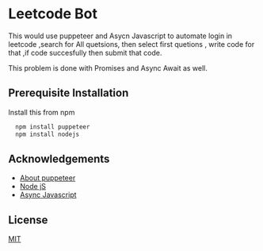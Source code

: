 
# Leetcode Bot

This would use puppeteer and Asycn Javascript to automate login in leetcode ,search for All quetsions, then select first quetions , write code for that ,if code succesfully then submit that code.

This problem is done with Promises and Async Await as well.
## Prerequisite Installation

Install this from npm

```bash
  npm install puppeteer
  npm install nodejs
```
    
## Acknowledgements

 - [About puppeteer](https://github.com/puppeteer/puppeteer)
 - [Node jS](https://nodejs.org/en/)
 - [Async Javascript](https://www.w3schools.com/js/js_async.asp)


## License

[MIT](https://choosealicense.com/licenses/mit/)

